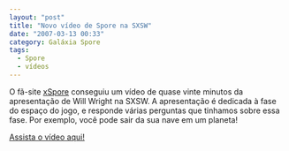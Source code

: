 ```yaml
---
layout: "post"
title: "Novo vídeo de Spore na SXSW"
date: "2007-03-13 00:33"
category: Galáxia Spore
tags:
  - Spore
  - vídeos
---
```

O fã-site [xSpore](http://www.xspore.com/) conseguiu um vídeo de quase vinte minutos da apresentação de Will Wright na SXSW. A apresentação é dedicada à fase do espaço do jogo, e responde várias perguntas que tinhamos sobre essa fase. Por exemplo, você pode sair da sua nave em um planeta!

[Assista o vídeo aqui!](http://www.xspore.com/player/player.php?video_id=16)
